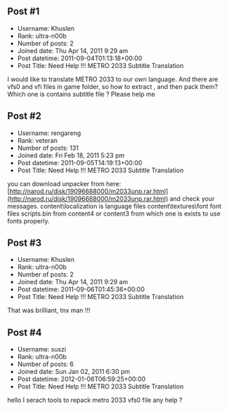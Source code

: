 ## Post #1
- Username: Khuslen
- Rank: ultra-n00b
- Number of posts: 2
- Joined date: Thu Apr 14, 2011 9:29 am
- Post datetime: 2011-09-04T01:13:18+00:00
- Post Title: Need Help !!! METRO 2033 Subtitle Translation

I would like to translate METRO 2033 to our own language. And there are vfs0 and vfi files in game folder, so how to extract , and then pack them? Which one is contains subtitle file ? Please help me
## Post #2
- Username: rengareng
- Rank: veteran
- Number of posts: 131
- Joined date: Fri Feb 18, 2011 5:23 pm
- Post datetime: 2011-09-05T14:19:13+00:00
- Post Title: Need Help !!! METRO 2033 Subtitle Translation

you can download unpacker from here: [http://narod.ru/disk/19096688000/m2033unp.rar.html](http://narod.ru/disk/19096688000/m2033unp.rar.html)
and check your messages.
content\localization is language files
content\textures\font font files
scripts.bin from content4 or content3 from which one is exists to use fonts properly.
## Post #3
- Username: Khuslen
- Rank: ultra-n00b
- Number of posts: 2
- Joined date: Thu Apr 14, 2011 9:29 am
- Post datetime: 2011-09-06T01:45:36+00:00
- Post Title: Need Help !!! METRO 2033 Subtitle Translation

That was brilliant, tnx man !!!
## Post #4
- Username: suszi
- Rank: ultra-n00b
- Number of posts: 6
- Joined date: Sun Jan 02, 2011 6:30 pm
- Post datetime: 2012-01-06T06:59:25+00:00
- Post Title: Need Help !!! METRO 2033 Subtitle Translation

hello I serach tools to repack metro 2033 vfs0 file any help ?
